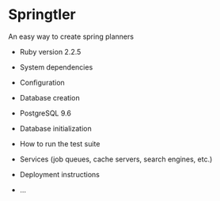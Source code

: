 # Springtler

An easy way to create spring planners

* Ruby version 2.2.5

* System dependencies

* Configuration

* Database creation

- PostgreSQL 9.6

* Database initialization

* How to run the test suite

* Services (job queues, cache servers, search engines, etc.)

* Deployment instructions

* ...
